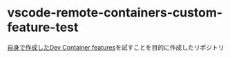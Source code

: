 # vscode-remote-containers-custom-feature-test

[自身で作成したDev Container features](https://github.com/nmemoto/dev-container-features-aws-cli)を試すことを目的に作成したリポジトリ
